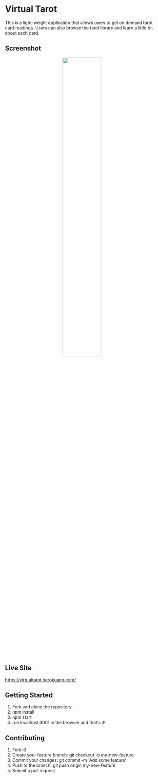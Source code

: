 # Virtual Tarot
This is a light-weight application that allows users to get on demand tarot card readings.  Users can also browse the tarot library and learn a little bit about each card.

## Screenshot
<p align="center">
  <img src="https://nasser85.github.io/personal-site/tarot.png" width="50%"/>
</p>

## Live Site
https://virtualtarot.herokuapp.com/

## Getting Started
1) Fork and clone the repository.  
2) npm install  
3) npm start  
4) run localhost:3001 in the browser and that's it!  

## Contributing
1) Fork it!  
2) Create your feature branch: git checkout -b my-new-feature  
3) Commit your changes: git commit -m 'Add some feature'  
4) Push to the branch: git push origin my-new-feature  
5) Submit a pull request  
